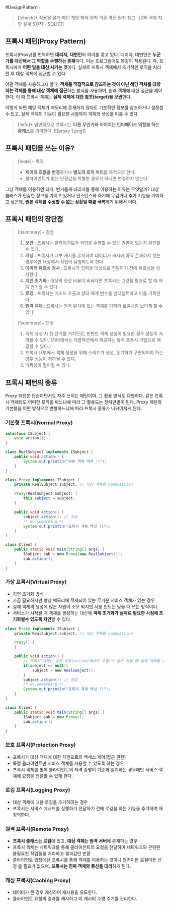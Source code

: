 #DesignPattern

> [!check]+ 적용된 설계 패턴
> 개방 폐쇄 원칙
> 의존 역전 원칙
> 참고 : [[05 객체 지향 설계 5원칙 - SOLID]]

## 프록시 패턴(Proxy Pattern)
프록시(Proxy)를 번역하면 **대리자, 대변인**의 의미를 갖고 있다. 대리자, 대변인은 **누군가를 대신해서 그 역할을 수행하는 존재**이다. 이는 프로그램에도 똑같이 적용된다. 즉, 프록시에게 **어떤 일을 대신 시키는 것**이다. 실제로 프록시 객체에서 추가적인 로직을 처리한 후 대상 객체에 접근할 수 있다.

어떤 객체를 사용하고자 할때, **객체를 직접적으로 참조하는 것이 아닌 해당 객체를 대항하는 객체를 통해 대상 객체에 접근**하는 방식을 사용하며, 원래 객체에 대한 접근을 제어한다. 이 때 프록시 객체는 **실제 객체에 대한 참조(target)을 보관**한다.

이렇게 되면 해당 객체가 메모리에 존재하지 않아도 기본적인 정보를 참조하거나 설정할 수 있고, 실제 객체의 기능이 필요한 시점까지 객체의 생성을 미룰 수 있다.


> [!info]+ 
> 일반적으로 프록시는 **다른 무언가와 이어지는 인터페이스 역할을 하는 클래스**를 의미한다.
![[proxy 1.png]]

## 프록시 패턴을 쓰는 이유?
> [!note]+ 목적
> + **제어의 흐름을 변경**하거나 **별도의 로직 처리**를 목적으로 한다.
> + 클라이언트가 받는 반환값을 특별한 경우가 아니면 변경하지 않는다.

그냥 객체를 이용하면 되지, 번거롭게 대리자를 통해 이용하는 이유는 무엇일까? 대상 클래스가 민감한 정보를 가지고 있거나 인스턴스화 하기에 무겁거나 추가 기능을 가미하고 싶은데, **원본 객체를 수정할 수 없는 상황일 때를 극복**하기 위해서 이다.

## 프록시 패턴의 장단점
> [!summary]+ 장점
> 1. **보안** : 프록시는 클라이언트가 작업을 수행할 수 있는 권한이 있는지 확인할 수 있다.
> 2. **캐싱** : 프록시가 내부 캐시를 유지하여 데이터가 캐시에 아직 존재하지 않는 경우에만 대상에서 작업이 실행되도록 한다.
> 3. **데이터 유효성 검사** : 프록시가 입력을 대상으로 전달하기 전에 유효성을 검사한다.
> 4. **지연 초기화** : 대상의 생성 비용이 비싸다면 프록시는 그것을 필요로 할 때 까지 연기할 수 있다.
> 5. **로깅** : 프록시는 메소드 호출과 상대 매개 변수를 인터셉트하고 이를 기록한다.
> 6. **원격 객체** : 프록시는 원격 위치에 있는 객체를 가져와 로컬처럼 보이게 할 수 있다.

> [!summary]+ 단점
> 1. 객체 생성 시 한 단계를 거치므로, 빈번한 객체 생성이 필요한 경우 성능이 저하될 수 있다. (자바에서는 리플렉션에서 제공하는 동적 프록시 기법으로 해결할 수 있다.)
> 2. 프록시 내부에서 객체 생성을 위해 스레드가 생성, 동기화가 구현되어야 하는 경우 성능이 저하될 수 있다.
> 3. 가독성이 떨어질 수 있다.


## 프록시 패턴의 종류
Proxy 패턴은 단순하면서도 자주 쓰이는 패턴이며, 그 활용 방식도 다양하다. 같은 프록시 객체라도 어떠한 로직을 짜느냐에 따라 그 활용도는 천차만별이 된다. Proxy 패턴의 기본형을 어떤 방식으로 변형하느냐에 따라 프록시 종류가 나뉘어지게 된다.

### 기본형 프록시(Normal Proxy)
```java
interface ISubject {
    void action();
}

class RealSubject implements ISubject {
    public void action() {
        System.out.println("원본 객체 액션 !!");
    }
}
```

```java
class Proxy implements ISubject {
    private RealSubject subject; // 대상 객체를 composition

    Proxy(RealSubject subject) {
        this.subject = subject;
    }

    public void action() {
        subject.action(); // 위임
        /* do something */
        System.out.println("프록시 객체 액션 !!");
    }
}

class Client {
    public static void main(String[] args) {
        ISubject sub = new Proxy(new RealSubject());
        sub.action();
    }
}
```
### 가상 프록시(Virtual Proxy)
- 지연 초기화 방식
- 가끔 필요하지만 항상 메모리에 적재되어 있는 무거운 서비스 객체가 있는 경우
- 실제 객체의 생성에 많은 자원이 소모 되지만 사용 빈도는 낮을 때 쓰는 방식이다.
- 서비스가 시작될 때 객체를 생성하는 대신에 **객체 초기화가 실제로 필요한 시점에 초기화될수 있도록 지연**할 수 있다.

```java
class Proxy implements ISubject {
    private RealSubject subject; // 대상 객체를 composition

    Proxy() {
    }

    public void action() {
    	// 프록시 객체는 실제 요청(action(메소드 호출)이 들어 왔을 때 실제 객체를 생성한다.
        if(subject == null){
            subject = new RealSubject();
        }
        subject.action(); // 위임
        /* do something */
        System.out.println("프록시 객체 액션 !!");
    }
}

class Client {
    public static void main(String[] args) {
        ISubject sub = new Proxy();
        sub.action();
    }
}
```

### 보호 프록시(Protection Proxy)
- 프록시가 대상 객체에 대한 자원으로의 엑세스 제어(접근 권한)
- 특정 클라이언트만 서비스 객체를 사용할 수 있도록 하는 경우
- 프록시 객체를 통해 클라이언트의 자격 증명이 기준과 일치하는 경우에만 서비스 객체에 요청을 전달할 수 있게 한다.

### 로깅 프록시(Logging Proxy)
- 대상 객체에 대한 로깅을 추가하려는 경우
- 프록시는 서비스 메서드를 실행하기 전달하기 전에 로깅을 하는 기능을 추가하여 재정의한다.

### 원격 프록시(Remote Proxy)
- **프록시 클래스는 로컬**에 있고, **대상 객체는 원격 서버**에 존재하는 경우
- 프록시 객체는 네트워크를 통해 클라이언트의 요청을 전달하여 네트워크와 관련된 불필요한 작업들을 처리하고 결과값만 반환
- 클라이언트 입장에선 프록시를 통해 객체를 이용하는 것이니 원격이든 로컬이든 신경 쓸 필요가 없으며, **프록시는 진짜 객체와 통신을 대리**하게 된다.
### 캐싱 프록시(Caching Proxy)
- 데이터가 큰 경우 캐싱하여 재사용을 유도한다.
- 클라이언트 요청의 결과를 캐시하고 이 캐시의 수명 주기를 관리한다.
